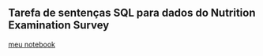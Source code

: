 ## Tarefa de sentenças SQL para dados do Nutrition Examination Survey

[meu notebook](notebook/nhanes-lab-02.ipynb)
